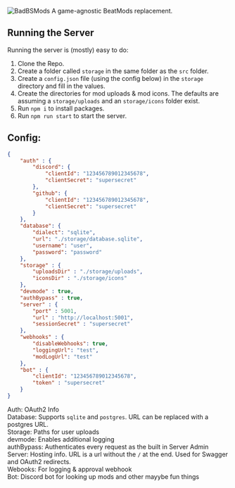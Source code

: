 ![BadBSMods](https://github.com/Saeraphinx/badbsmods/blob/main/assets/banner.png)
A game-agnostic BeatMods replacement.

## Running the Server
Running the server is (mostly) easy to do:
1. Clone the Repo.
2. Create a folder called `storage` in the same folder as the `src` folder.
3. Create a `config.json` file (using the config below) in the `storage` directory and fill in the values.
4. Create the directories for mod uploads & mod icons. The defaults are assuming a `storage/uploads` and an `storage/icons` folder exist.
5. Run `npm i` to install packages.
6. Run `npm run start` to start the server.

## Config: 
```json
{
    "auth" : {
        "discord": {
            "clientId": "123456789012345678",
            "clientSecret": "supersecret"
        },
        "github": {
            "clientId": "123456789012345678",
            "clientSecret": "supersecret"
        }
    },
    "database": {
        "dialect": "sqlite",
        "url": "./storage/database.sqlite",
        "username": "user",
        "password": "password"
    },
    "storage" : {
        "uploadsDir" : "./storage/uploads",
        "iconsDir" : "./storage/icons"
    },
    "devmode" : true,
    "authBypass" : true,
    "server" : {
        "port" : 5001,
        "url" : "http://localhost:5001",
        "sessionSecret" : "supersecret"
    },
    "webhooks" : {
        "disableWebhooks": true,
        "loggingUrl": "test",
        "modLogUrl": "test"
    },
    "bot" : {
        "clientId": "123456789012345678",
        "token" : "supersecret"
    }
}
```

Auth: OAuth2 Info  
Database: Supports `sqlite` and `postgres`. URL can be replaced with a postgres URL.  
Storage: Paths for user uploads  
devmode: Enables additional logging  
authBypass: Authenticates every request as the built in Server Admin  
Server: Hosting info. URL is a url without the `/` at the end. Used for Swagger and OAuth2 redirects.  
Webooks: For logging & approval webhook  
Bot: Discord bot for looking up mods and other mayybe fun things

